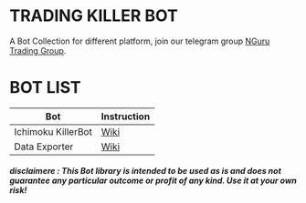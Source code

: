 # TRADING KILLER BOT
A Bot Collection for different platform, join our telegram group [NGuru Trading Group](https://t.me/nGuruTrading).

# BOT LIST
Bot | Instruction 
------------ | -------------
Ichimoku KillerBot | [Wiki](https://github.com/AndreaDev3D/Trading-KillerBot/wiki/Ichimoku-KillerBot)
Data Exporter | [Wiki](https://github.com/AndreaDev3D/Trading-KillerBot/wiki/Ichimoku-KillerBot)

##### disclaimere : This Bot library is intended to be used as is and does not guarantee any particular outcome or profit of any kind. Use it at your own risk!
